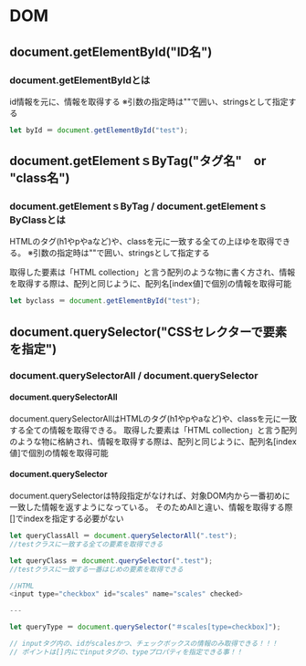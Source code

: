 # DOM

## document.getElementById("ID名")
### document.getElementByIdとは
id情報を元に、情報を取得する
※引数の指定時は""で囲い、stringsとして指定する

```JavaScript
let byId ＝ document.getElementById("test");
```


## document.getElementｓByTag("タグ名"　or "class名")
### document.getElementｓByTag / document.getElementｓByClassとは
HTMLのタグ(h1やpやaなど)や、classを元に一致する全ての上ほゆを取得できる。
※引数の指定時は""で囲い、stringsとして指定する

取得した要素は「HTML collection」と言う配列のような物に書く方され、情報を取得する際は、配列と同じように、配列名[index値]で個別の情報を取得可能


```JavaScript
let byclass ＝ document.getElementById("test");
```



## document.querySelector("CSSセレクターで要素を指定")
### document.querySelectorAll / document.querySelector 
#### document.querySelectorAll
document.querySelectorAllはHTMLのタグ(h1やpやaなど)や、classを元に一致する全ての情報を取得できる。
取得した要素は「HTML collection」と言う配列のような物に格納され、情報を取得する際は、配列と同じように、配列名[index値]で個別の情報を取得可能

#### document.querySelector
document.querySelectorは特段指定がなければ、対象DOM内から一番初めに一致した情報を返すようになっている。
そのためAllと違い、情報を取得する際[]でindexを指定する必要がない

```JavaScript
let queryClassAll ＝ document.querySelectorAll(".test");
//testクラスに一致する全ての要素を取得できる

let queryClass ＝ document.querySelector(".test");
//testクラスに一致する一番はじめの要素を取得できる


```

```javaScript
//HTML
<input type="checkbox" id="scales" name="scales" checked>

---

let queryType ＝ document.querySelector("＃scales[type=checkbox]");

// inputタグ内の、idがscalesかつ、チェックボックスの情報のみ取得できる！！！
// ポイントは[]内にでinputタグの、typeプロパティを指定できる事！！

```
